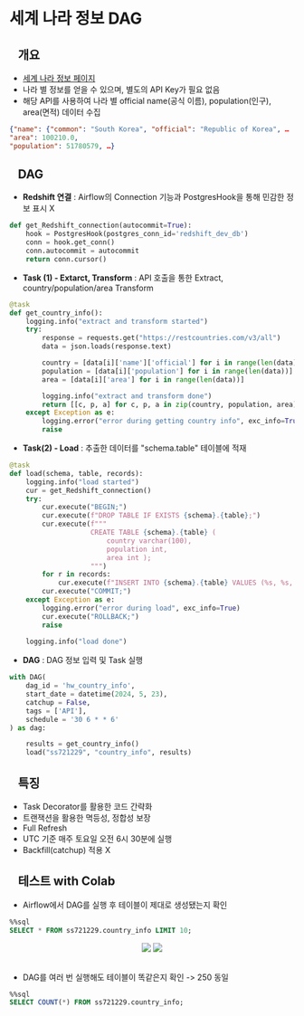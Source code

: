 # 세계 나라 정보 DAG

## &nbsp;&nbsp;&nbsp;개요
- <a href="https://restcountries.com/v3/all">세계 나라 정보 페이지</a>
- 나라 별 정보를 얻을 수 있으며, 별도의 API Key가 필요 없음
- 해당 API를 사용하여 나라 별 official name(공식 이름), population(인구), area(면적) 데이터 수집
``` json
{"name": {"common": "South Korea", "official": "Republic of Korea", …
"area": 100210.0,
"population": 51780579, …}
```

## &nbsp;&nbsp;&nbsp;DAG
- **Redshift 연결** : Airflow의 Connection 기능과 PostgresHook을 통해 민감한 정보 표시 X
``` python
def get_Redshift_connection(autocommit=True):
    hook = PostgresHook(postgres_conn_id='redshift_dev_db')
    conn = hook.get_conn()
    conn.autocommit = autocommit
    return conn.cursor()
```

- **Task (1) - Extarct, Transform** : API 호출을 통한 Extract, country/population/area Transform
``` python
@task
def get_country_info():
    logging.info("extract and transform started")
    try:
        response = requests.get("https://restcountries.com/v3/all")
        data = json.loads(response.text)

        country = [data[i]['name']['official'] for i in range(len(data))]
        population = [data[i]['population'] for i in range(len(data))]
        area = [data[i]['area'] for i in range(len(data))]

        logging.info("extract and transform done")
        return [[c, p, a] for c, p, a in zip(country, population, area)]
    except Exception as e:
        logging.error("error during getting country info", exc_info=True)
        raise
```

- **Task(2) - Load** : 추출한 데이터를 "schema.table" 테이블에 적재
``` python
@task
def load(schema, table, records):
    logging.info("load started")
    cur = get_Redshift_connection()
    try:
        cur.execute("BEGIN;")
        cur.execute(f"DROP TABLE IF EXISTS {schema}.{table};")
        cur.execute(f"""
                    CREATE TABLE {schema}.{table} (
                        country varchar(100),
                        population int,
                        area int );
                    """)
        for r in records:
            cur.execute(f"INSERT INTO {schema}.{table} VALUES (%s, %s, %s)", r)
        cur.execute("COMMIT;")
    except Exception as e:
        logging.error("error during load", exc_info=True)
        cur.execute("ROLLBACK;")
        raise
    
    logging.info("load done")
```

- **DAG** : DAG 정보 입력 및 Task 실행
``` python
with DAG(
    dag_id = 'hw_country_info',
    start_date = datetime(2024, 5, 23),
    catchup = False,
    tags = ['API'],
    schedule = '30 6 * * 6'
) as dag:

    results = get_country_info()
    load("ss721229", "country_info", results)
```

## &nbsp;&nbsp;&nbsp;특징
- Task Decorator를 활용한 코드 간략화
- 트랜잭션을 활용한 멱등성, 정합성 보장
- Full Refresh
- UTC 기준 매주 토요일 오전 6시 30분에 실행
- Backfill(catchup) 적용 X

## &nbsp;&nbsp;&nbsp;테스트 with Colab
- Airflow에서 DAG를 실행 후 테이블이 제대로 생성됐는지 확인
``` sql
%%sql
SELECT * FROM ss721229.country_info LIMIT 10;
```
<div align='center'>
  <img src="https://github.com/ss721229/first-airflow-dag/assets/53392184/cd587ab1-d555-48bb-a74f-b5b39d727448">
  <img src="https://github.com/ss721229/first-airflow-dag/assets/53392184/17a4d92d-7f6e-487d-8934-ebc47c275fbc">
</div>
<br>

- DAG를 여러 번 실행해도 테이블이 똑같은지 확인 -> 250 동일
``` sql
%%sql
SELECT COUNT(*) FROM ss721229.country_info;
```
